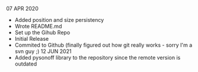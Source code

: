07 APR 2020
  - Added position and size persistency
  - Wrote README.md
  - Set up the Gihub Repo
  - Initial Release
  - Commited to Github (finally figured out how git really works - sorry I'm a svn guy ;)
12 JUN 2021
  - Added pysonoff library to the repository since the remote version is outdated
